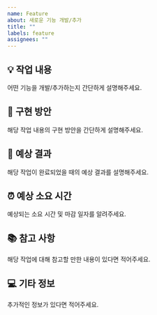 ```yaml
---
name: Feature
about: 새로운 기능 개발/추가
title: ""
labels: feature
assignees: ""
---
```


## 💡 작업 내용

어떤 기능을 개발/추가하는지 간단하게 설명해주세요.

## 🚀 구현 방안

해당 작업 내용의 구현 방안을 간단하게 설명해주세요.

## 🎉 예상 결과

해당 작업이 완료되었을 때의 예상 결과를 설명해주세요.

## ⏰ 예상 소요 시간

예상되는 소요 시간 및 마감 일자를 알려주세요.

## 📚 참고 사항

해당 작업에 대해 참고할 만한 내용이 있다면 적어주세요.

## 💻 기타 정보

추가적인 정보가 있다면 적어주세요.
